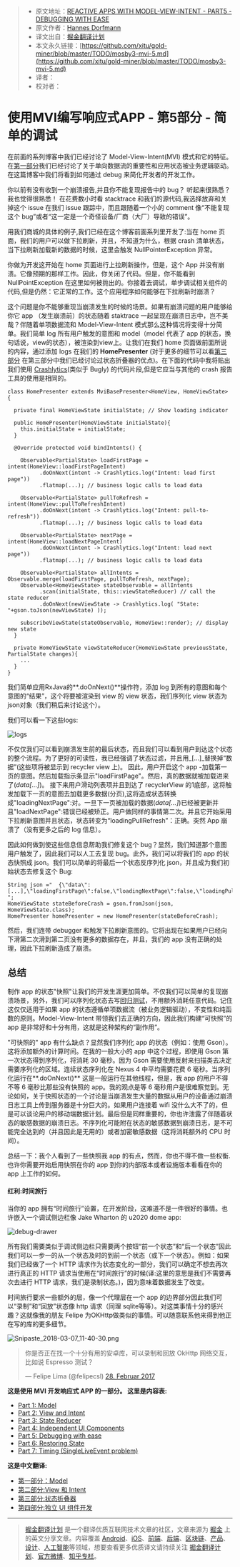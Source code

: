 > * 原文地址：[REACTIVE APPS WITH MODEL-VIEW-INTENT - PART5 - DEBUGGING WITH EASE](http://hannesdorfmann.com/android/mosby3-mvi-5)
> * 原文作者：[Hannes Dorfmann](http://hannesdorfmann.com/)
> * 译文出自：[掘金翻译计划](https://github.com/xitu/gold-miner)
> * 本文永久链接：[https://github.com/xitu/gold-miner/blob/master/TODO/mosby3-mvi-5.md](https://github.com/xitu/gold-miner/blob/master/TODO/mosby3-mvi-5.md)
> * 译者：
> * 校对者：

# 使用MVI编写响应式APP - 第5部分 - 简单的调试

在前面的系列博客中我们已经讨论了 Model-View-Intent(MVI) 模式和它的特征。在[第一部分](http://hannesdorfmann.com/android/mosby3-mvi-1)我们已经讨论了关于单向数据流的重要性和应用状态被业务逻辑驱动。在这篇博客中我们将看到如何通过 debug 来简化开发者的开发工作。

你以前有没有收到一个崩溃报告,并且你不能复现报告中的 bug？ 听起来很熟悉？我也觉得很熟悉！ 在花费数小时看 stacktrace 和我们的源代码,我选择放弃和关掉这个 issue 在我们 issue 跟踪中，而且跟随着一个小的 comment 像“不能复现这个 bug”或者“这一定是一个奇怪设备/厂商（大厂）导致的错误”。

用我们商城的具体的例子,我们已经在这个博客前面系列里开发了:当在 home 页面，我们的用户可以做下拉刷新，并且，不知道为什么，根据 crash 清单状态，当下拉刷新加载新的数据的时候，这里会触发 NullPointerException 异常。

你做为开发这开始在 home 页面进行上拉刷新操作，但是，这个 App 并没有崩溃。它像预期的那样工作。因此，你关闭了代码。但是，你不能看到 NullPointException 在这里如何被抛出的。你接着去调试，单步调试相关组件的代码,但是仍然：它正常的工作。这个应用程序如何能够在下拉刷新时崩溃？

这个问题是你不能够重现当崩溃发生的时候的场景。如果有崩溃问题的用户能够给你它 app （发生崩溃前）的状态随着 staktrace 一起呈现在崩溃日志中，岂不美哉？伴随着单项数据流和 Model-View-Intent 模式那么这种情况将变得十分简单。我们简单 log 所有用户触发的意图和 model（model 代表了 app 的状态，换句话说，view的状态），被渲染到view上。让我们在我们 home 页面做前面所说的内容，通过添加 logs 在我们的 **HomePresenter** (对于更多的细节可以看[第三部分](http://hannesdorfmann.com/android/mosby3-mvi-1) 在第三部分中我们已经讨论过状态折叠器的优点)。在下面的代码中我将贴出我们使用 [Crashlytics](https://fabric.io/kits/ios/crashlytics)(类似于 Bugly) 的代码片段,但是它应当与其他的 crash 报告工具的使用是相同的。

```
class HomePresenter extends MviBasePresenter<HomeView, HomeViewState> {

  private final HomeViewState initialState; // Show loading indicator

  public HomePresenter(HomeViewState initialState){
    this.initialState = initialState;
  }

  @Override protected void bindIntents() {

    Observable<PartialState> loadFirstPage = intent(HomeView::loadFirstPageIntent)
          .doOnNext(intent -> Crashlytics.log("Intent: load first page"))
          .flatmap(...); // business logic calls to load data

    Observable<PartialState> pullToRefresh = intent(HomeView::pullToRefreshIntent)
          .doOnNext(intent -> Crashlytics.log("Intent: pull-to-refresh"))
          .flatmap(...); // business logic calls to load data

    Observable<PartialState> nextPage = intent(HomeView::loadNextPageIntent)
          .doOnNext(intent -> Crashlytics.log("Intent: load next page"))
          .flatmap(...); // business logic calls to load data

    Observable<PartialState> allIntents = Observable.merge(loadFirstPage, pullToRefresh, nextPage);
    Observable<HomeViewState> stateObservable = allIntents
          .scan(initialState, this::viewStateReducer) // call the state reducer
          .doOnNext(newViewState -> Crashlytics.log( "State: "+gson.toJson(newViewState) ));

    subscribeViewState(stateObservable, HomeView::render); // display new state
  }

  private HomeViewState viewStateReducer(HomeViewState previousState, PartialState changes){
    ...
  }
}
```

我们简单应用RxJava的**\.doOnNext()**操作符，添加 log 到所有的意图和每个意图的“结果”，这个将要被渲染到 view 的 view 状态，我们序列化 view 状态为json对象（我们稍后来讨论这个）。

我们可以看一下这些logs:

![logs](http://hannesdorfmann.com/images/mvi-mosby3/crashlytics-mvi-logs.png)

不仅仅我们可以看到崩溃发生前的最后状态，而且我们可以看到用户到达这个状态的整个流程。为了更好的可读性，我已经强调了状态过滤，并且用_[…]_替换掉“数据”(这些项将被显示到 recycler view 上)。 因此，用户开启这个 app -加载第一页的意图。然后加载指示条显示"loadFirstPage"。然后，真的数据就被加载进来了(_data[…]_)。 接下来用户滑动列表项并且到达了 recyclerView 的1底部，这将触发加载下一页的意图去加载更多数据(分页),这将造成状态转换成"loadingNextPage":对。一旦下一页被加载的数据(_data[…]_)已经被更新并且"loadNextPage":错误已经被矫正。用户做同样的事情第二次。并且它开始采用下拉刷新意图并且状态，状态转变为“loadingPullRefresh”：正确。突然 App 崩溃了（没有更多之后的 log 信息）。

因此如何做到使这些信息信息帮助我们修复这个 bug？显然，我们知道那个意图用户触发了，因此我们可以人工去复现 bug。此外，我们可以将我们的 app 的状态快照成 json。我们可以简单的将最后一个状态反序列化 json，并且成为我们初始状态去修复这个 Bug:

```
String json ="  {\"data\":[...],\"loadingFirstPage\":false,\"loadingNextPage\":false,\"loadingPullToRefresh\":false} ";
HomeViewState stateBeforeCrash = gson.fromJson(json, HomeViewState.class);
HomePresenter homePresenter = new HomePresenter(stateBeforeCrash);
```

然后，我们连带 debugger 和触发下拉刷新意图的。它将出现在如果用户已经向下滑第二次滑到第二页没有更多的数据存在，并且，我们的 app 没有正确的处理，因此下拉刷新造成了崩溃。

## 总结

制作 app 的状态"快照"让我们的开发生涯更加简单。不仅我们可以简单的复现崩溃场景，另外，我们可以序列化状态去写[回归测试](https://en.wikipedia.org/wiki/Regression_testing)，不用额外消耗任意代码。记住这仅仅适用于如果 app 的状态遵循单项数据流（被业务逻辑驱动），不变性和纯函数的原则。Model-View-Intent 带领我们去正确的方向，因此我们构建“可快照”的 app 是非常好和十分有用，这就是这种架构的“副作用”。

"可快照的" app 有什么缺点？显然我们序列化 app 的状态（例如：使用 Gson）。这将添加额外的计算时间。在我的一般大小的 app 中这个过程，即使用 Gson 第一次状态得到序列化，将消耗 30 毫秒。因为 Gson 需要使用反射来扫描类去决定需要序列化的区域。连续状态序列化在 Nexus 4 中平均需要花费 6 毫秒。当序列化运行在**.doOnNext()** 这是一般运行在其他线程，但是，我 app 的用户不得不等 6 毫秒比那些没有快照的 app。我的观点是等 6 毫秒用户是很难察觉到。无论如何，关于快照状态的一个讨论是当崩溃发生大量的数据从用户的设备通过崩溃日志工具上传到服务器是十分巨大的。如果用户连接着 wifi 没什么大不了的，但是可以谈论用户的移动端数据计划。最后但是同样重要的，你也许泄露了伴随着状态的敏感数据的崩溃日志。不序列化可能附在状态的敏感数据到崩溃日志，是不可能完全达到的（并且因此是无用的）或者加密敏感数据（这将消耗额外的 CPU 时间）。

总结一下：我个人看到了一些快照我 app 的有点，然而，你也不得不做一些权衡.也许你需要开始启用快照在你的 app 到你的内部版本或者设施版本看看在你的 app 上工作的如何。

#### 红利:时间旅行

当你的 app 拥有“时间旅行”设置，在开发阶段，这难道不是一件很好的事情。也许嵌入一个调试侧边栏像 Jake Wharton 的 u2020 dome app:

![debug-drawer](http://hannesdorfmann.com/images/mvi-mosby3/u2020-debug-drawer.gif)

所有我们需要类似于调试侧边栏只需要两个按钮“前一个状态”和“后一个状态”因此我们可以一步一的从一个状态及时的到前一个状态（或下一个状态）。例如：如果我们已经做了一个 HTTP 请求作为状态变化的一部分，我们可以确定不想去再次进行真正的 HTTP 请求当使用在“时间旅行”的时候(译:这里的意思是我们不需要再次去进行 HTTP 请求，我们是录制状态。)，因为意味着数据发生了改变。

时间旅行要求一些额外的层，像一个代理层在一个 app 的边界部分因此我们可以“录制”和“回放”状态像 http 请求（同理 sqlite等等）。对这类事情十分的感兴趣？这就像我的朋友 Felipe 为OKHttp做类似的事情。可以随意联系他来得到他正在写的库的更多细节。

![Snipaste_2018-03-07_11-40-30.png](https://i.loli.net/2018/03/07/5a9f5f80ca8f0.png)

> 你是否正在找一个十分有用的安卓库，可以录制和回放 OkHttp 网络交互，比如说 Espresso 测试？
> 
> — Felipe Lima (@felipecsl) [28\. Februar 2017](https://twitter.com/felipecsl/status/836380525380026368)

**这是使用 MVI 开发响应式 APP 的一部分。
这里是内容表:**

*   [Part 1: Model](http://hannesdorfmann.com/android/mosby3-mvi-1)
*   [Part 2: View and Intent](http://hannesdorfmann.com/android/mosby3-mvi-2)
*   [Part 3: State Reducer](http://hannesdorfmann.com/android/mosby3-mvi-3)
*   [Part 4: Independent UI Components](http://hannesdorfmann.com/android/mosby3-mvi-4)
*   [Part 5: Debugging with ease](http://hannesdorfmann.com/android/mosby3-mvi-5)
*   [Part 6: Restoring State](http://hannesdorfmann.com/android/mosby3-mvi-6)
*   [Part 7: Timing (SingleLiveEvent problem)](http://hannesdorfmann.com/android/mosby3-mvi-7)

**这是中文翻译:**
* [第一部分：Model](https://juejin.im/post/5a52e4445188257334228b28)
* [第二部分:View 和 Intent](https://juejin.im/post/5a587c06518825732f7eab86)
* [第三部分:状态折叠器](https://juejin.im/post/5a955c50f265da4e853d856a)
* [第四部分:独立 UI 组件开发](https://juejin.im/post/5a9debfbf265da23830a6230)

---

> [掘金翻译计划](https://github.com/xitu/gold-miner) 是一个翻译优质互联网技术文章的社区，文章来源为 [掘金](https://juejin.im) 上的英文分享文章。内容覆盖 [Android](https://github.com/xitu/gold-miner#android)、[iOS](https://github.com/xitu/gold-miner#ios)、[前端](https://github.com/xitu/gold-miner#前端)、[后端](https://github.com/xitu/gold-miner#后端)、[区块链](https://github.com/xitu/gold-miner#区块链)、[产品](https://github.com/xitu/gold-miner#产品)、[设计](https://github.com/xitu/gold-miner#设计)、[人工智能](https://github.com/xitu/gold-miner#人工智能)等领域，想要查看更多优质译文请持续关注 [掘金翻译计划](https://github.com/xitu/gold-miner)、[官方微博](http://weibo.com/juejinfanyi)、[知乎专栏](https://zhuanlan.zhihu.com/juejinfanyi)。
